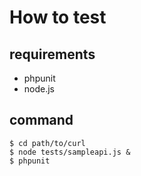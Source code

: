 How to test
====================

## requirements

* phpunit
* node.js

## command

```
$ cd path/to/curl
$ node tests/sampleapi.js &
$ phpunit
```
